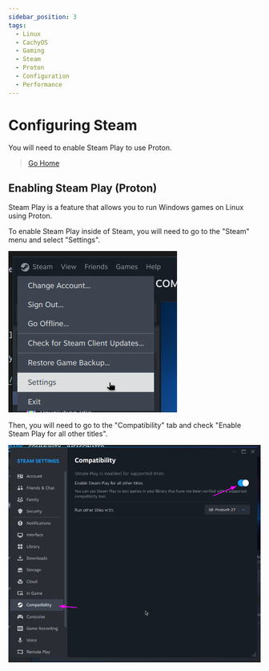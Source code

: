 ```yaml
---
sidebar_position: 3
tags:
  - Linux
  - CachyOS
  - Gaming
  - Steam
  - Proton
  - Configuration
  - Performance
---
```


# Configuring Steam

You will need to enable Steam Play to use Proton.

> [Go Home](/wiki/cachyos-gaming/about)

## Enabling Steam Play (Proton)

Steam Play is a feature that allows you to run Windows games on Linux using Proton.

To enable Steam Play inside of Steam, you will need to go to the "Steam" menu and select "Settings".

![Steam Settings](./img/steam-settings.png)

Then, you will need to go to the "Compatibility" tab and check "Enable Steam Play for all other titles".

![Steam Play](./img/steam-play.png)